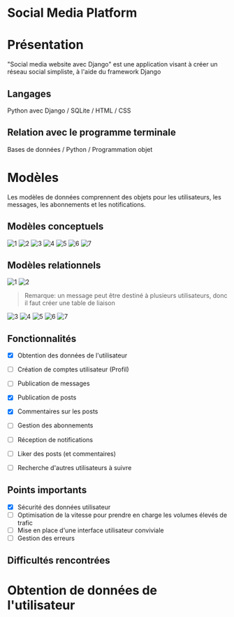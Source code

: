 # Social Media Platform



# Présentation

"Social media website avec Django" est une application visant à créer un réseau social simpliste, à l'aide du framework Django

## Langages 

Python avec Django / SQLite / HTML / CSS

## Relation avec le programme terminale

Bases de données / Python / Programmation objet

# Modèles

Les modèles de données comprennent des objets pour les utilisateurs, les messages, les abonnements et les notifications.

## Modèles conceptuels

![1](/assets/models/S'abonner_%C3%A0.png)
![2](/assets/models/Etre_Suivi_Par.png)
![3](/assets/models/Commenter_Sur.png)
![4](/assets/models/Envoyer_%C3%A0.png)
![5](/assets/models/Recevoir.png)
![6](/assets/models/Profile-User-C.png)
![7](/assets/models/Profile-Post-C.png)

## Modèles relationnels

![1](/assets/models/User-Profile-Rel.png)
![2](/assets/models/Message-Destinataire-Rel.png)
>Remarque:
un message peut être destiné à plusieurs utilisateurs, donc il faut créer une table de liaison

![3](/assets/models/Post-Comment-Rel.png)
![4](/assets/models/Post-Profile-Rel.png)
![5](/assets/models/User-Notif-Rel.png)
![6](/assets/models/User-Subscriber-Rel.png)
![7](/assets/models/User-Subscription-Rel.png)

## Fonctionnalités

- [x] Obtention des données de l'utilisateur
- [ ] Création de comptes utilisateur (Profil) 
- [ ] Publication de messages
- [x] Publication de posts
- [x] Commentaires sur les posts
- [ ] Gestion des abonnements
- [ ] Réception de notifications
- [ ] Liker des posts (et commentaires)
- [ ] Recherche d'autres utilisateurs à suivre


## Points importants

- [x] Sécurité des données utilisateur
- [ ] Optimisation de la vitesse pour prendre en charge les volumes élevés de trafic
- [ ] Mise en place d'une interface utilisateur conviviale
- [ ] Gestion des erreurs

## Difficultés rencontrées


# Obtention de données de l'utilisateur
